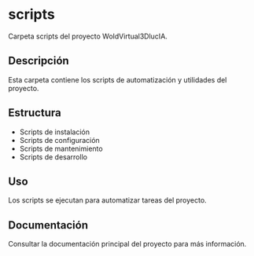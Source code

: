 # scripts

Carpeta scripts del proyecto WoldVirtual3DlucIA.

## Descripción
Esta carpeta contiene los scripts de automatización y utilidades del proyecto.

## Estructura
- Scripts de instalación
- Scripts de configuración
- Scripts de mantenimiento
- Scripts de desarrollo

## Uso
Los scripts se ejecutan para automatizar tareas del proyecto.

## Documentación
Consultar la documentación principal del proyecto para más información. 